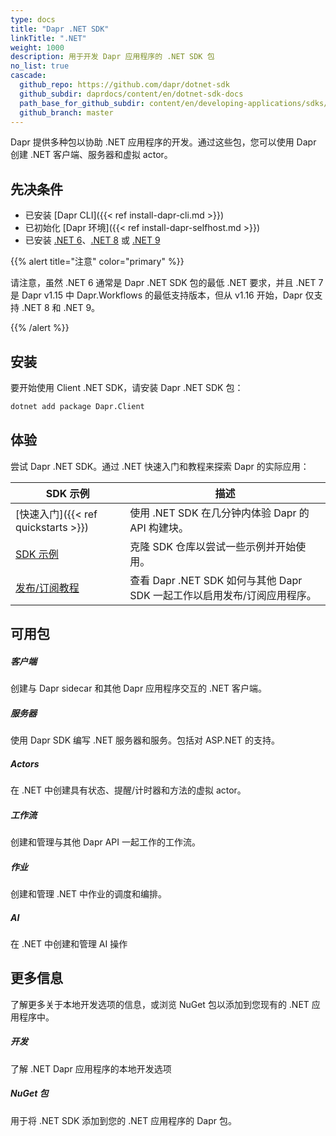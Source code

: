 ```yaml
---
type: docs
title: "Dapr .NET SDK"
linkTitle: ".NET"
weight: 1000
description: 用于开发 Dapr 应用程序的 .NET SDK 包
no_list: true
cascade:
  github_repo: https://github.com/dapr/dotnet-sdk
  github_subdir: daprdocs/content/en/dotnet-sdk-docs
  path_base_for_github_subdir: content/en/developing-applications/sdks/dotnet/
  github_branch: master
---
```


Dapr 提供多种包以协助 .NET 应用程序的开发。通过这些包，您可以使用 Dapr 创建 .NET 客户端、服务器和虚拟 actor。

## 先决条件

- 已安装 [Dapr CLI]({{< ref install-dapr-cli.md >}})
- 已初始化 [Dapr 环境]({{< ref install-dapr-selfhost.md >}})
- 已安装 [.NET 6](https://dotnet.microsoft.com/download)、[.NET 8](https://dotnet.microsoft.com/download) 或 [.NET 9](https://dotnet.microsoft.com/download)

{{% alert title="注意" color="primary" %}}

请注意，虽然 .NET 6 通常是 Dapr .NET SDK 包的最低 .NET 要求，并且 .NET 7 是 Dapr v1.15 中 Dapr.Workflows 的最低支持版本，但从 v1.16 开始，Dapr 仅支持 .NET 8 和 .NET 9。

{{% /alert %}}

## 安装

要开始使用 Client .NET SDK，请安装 Dapr .NET SDK 包：

```sh
dotnet add package Dapr.Client
```

## 体验

尝试 Dapr .NET SDK。通过 .NET 快速入门和教程来探索 Dapr 的实际应用：

| SDK 示例 | 描述 |
| ----------- | ----------- |
| [快速入门]({{< ref quickstarts >}}) | 使用 .NET SDK 在几分钟内体验 Dapr 的 API 构建块。 |
| [SDK 示例](https://github.com/dapr/dotnet-sdk/tree/master/examples) | 克隆 SDK 仓库以尝试一些示例并开始使用。 |
| [发布/订阅教程](https://github.com/dapr/quickstarts/tree/master/tutorials/pub-sub) | 查看 Dapr .NET SDK 如何与其他 Dapr SDK 一起工作以启用发布/订阅应用程序。 |

## 可用包

<div class="card-deck">
  <div class="card">
    <div class="card-body">
      <h5 class="card-title"><b>客户端</b></h5>
      <p class="card-text">创建与 Dapr sidecar 和其他 Dapr 应用程序交互的 .NET 客户端。</p>
      <a href="{{< ref dotnet-client >}}" class="stretched-link"></a>
    </div>
  </div>
  <div class="card">
    <div class="card-body">
      <h5 class="card-title"><b>服务器</b></h5>
      <p class="card-text">使用 Dapr SDK 编写 .NET 服务器和服务。包括对 ASP.NET 的支持。</p>
      <a href="https://github.com/dapr/dotnet-sdk/tree/master/examples/AspNetCore" class="stretched-link"></a>
    </div>
  </div>
  <div class="card">
    <div class="card-body">
      <h5 class="card-title"><b>Actors</b></h5>
      <p class="card-text">在 .NET 中创建具有状态、提醒/计时器和方法的虚拟 actor。</p>
      <a href="{{< ref dotnet-actors >}}" class="stretched-link"></a>
    </div>
  </div>
  <div class="card">
    <div class="card-body">
      <h5 class="card-title"><b>工作流</b></h5>
      <p class="card-text">创建和管理与其他 Dapr API 一起工作的工作流。</p>
      <a href="{{< ref dotnet-workflow >}}" class="stretched-link"></a>
    </div>
  </div>
  <div class="card">
    <div class="card-body">
      <h5 class="card-title"><b>作业</b></h5>
      <p class="card-text">创建和管理 .NET 中作业的调度和编排。</p>
      <a href="{{< ref dotnet-jobs >}}" class="stretched-link"></a>
    </div>
  </div>
  <div class="card">
    <div class="card-body">
      <h5 class="card-title"><b>AI</b></h5>
      <p class="card-text">在 .NET 中创建和管理 AI 操作</p>
      <a href="{{< ref dotnet-ai >}}" class="stretched-link"></a>
    </div>
  </div>
</div>

## 更多信息

了解更多关于本地开发选项的信息，或浏览 NuGet 包以添加到您现有的 .NET 应用程序中。

<div class="card-deck">
  <div class="card">
    <div class="card-body">
      <h5 class="card-title"><b>开发</b></h5>
      <p class="card-text">了解 .NET Dapr 应用程序的本地开发选项</p>
      <a href="{{< ref dotnet-development >}}" class="stretched-link"></a>
    </div>
  </div>
  <div class="card">
    <div class="card-body">
      <h5 class="card-title"><b>NuGet 包</b></h5>
      <p class="card-text">用于将 .NET SDK 添加到您的 .NET 应用程序的 Dapr 包。</p>
      <a href="https://www.nuget.org/profiles/dapr.io" class="stretched-link"></a>
    </div>
  </div>
</div>
<br />